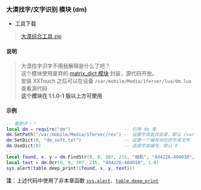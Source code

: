 ### 大漠找字/文字识别 模块 (dm)


- 工具下载
> [大漠综合工具.zip](http://static.zybuluo.com/xxtouch/yv2hetf34597w9m25aetw7sa/%E5%A4%A7%E6%BC%A0%E7%BB%BC%E5%90%88%E5%B7%A5%E5%85%B7.zip)


#### 说明
> 大漠找字识字不用我解释是什么了吧？  
> 这个模块使用废弃的 [matrix_dict 模块](https://www.zybuluo.com/xxtouch/note/520999#matrixdict字库对象-模块-已废弃) 封装，源代码开放。  
> 安装 XXTouch 之后可以在设备 ```/var/mobile/Media/1ferver/lua/dm.lua``` 查看源代码  
> **这个模块在 1\.1\.0\-1 版以上方可使用**  


#### 示例  
```lua
-- 看例子！！
local dm = require("dm")                    -- 引用 dm 库
dm.SetPath("/var/mobile/Media/1ferver/res") -- 设置字库查找目录，默认 /var/mobile/Media/1ferver/res
dm.SetDict(0, "dm_soft.txt")                -- 设置一个编号对应的字库文件
dm.UseDict(0)                               -- 选择字库编号，默认 0
--
local found, x, y = dm.FindStr(0, 0, 307, 215, "相机", "4d4226-404010", 1.0)
local text = dm.Ocr(0, 0, 307, 215, "4d4226-404010", 1.0)
sys.alert(table.deep_print({found, x, y, text}))
```
**注**：上述代码中使用了非本章函数 [`sys.alert`](/Handbook/sys/sys.alert.md)、[`table.deep_print`](/Handbook/ext-table/table.deep_print.md)  


